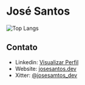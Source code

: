 # José Santos



![Top Langs](https://github-readme-stats.vercel.app/api/top-langs/?username=josesantosdev&theme=dark&hide_progress=true&hide=html,css)

## Contato
- Linkedin: [Visualizar Perfil](https://www.linkedin.com/in/josesantosdev/)
- Website: [josesantos.dev](https://www.josesantos.dev/)
- Xitter: [@josesamtos_dev](https://twitter.com/josesantos_dev)

